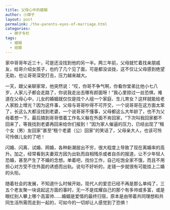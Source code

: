 ```yaml
---
title: 父母心中的婚姻
author: 小嫦子
layout: post
permalink: /the-parents-eyes-of-marriage.html
categories:
  - 嫦子专栏
tags:
  - 婚姻
  - 结婚
---
```

家中哥哥年近三十，可是还没找到他的另一半。两三年前，父母就忙着找亲朋戚友，给哥介绍女孩子，也约了几个见了面，可是都没谈拢，这不仅让父母感到绝望无助，也让哥哥深受打击，压力越来越大。  


  
一天，跟父亲聊家常，他突然说：“哎，你哥不争气啊，你看你堂弟比他小七八岁，人家儿子都会走路了，你说我走出去哪有颜面呀！”我心里掠过一丝恐惧，难道在父母心中，儿女的婚姻就仅仅是找个人组一个家庭、生儿育女？这样就能给老人家脸上增光？因为这件事，父母与哥哥吵得不可开交，一个说哥哥在这方面太笨了，长这么大都没找到老婆，一个说哥哥不懂事，父母都这么大年龄了，也不为父母着想一下。最后搞到哥哥借着工作名义躲在外面不肯回家，“下次叫我回家都不回来了，等我找到老婆再回来给你们报到！”因为家人催逼的压力，已经出现了“租个女（男）友回家”甚至“租个老婆（公）回家”的笑话了，父母亲大人，也该可怜可怜做儿女的了吧！

闪婚、闪离、试婚、网婚，各种新潮层出不穷，很大程度上导致了现在离婚率的高升。加之，经常看到夫妻双方因为出轨而自相残杀或者自杀的报道，让不少年轻人恐婚，甚至产生了不婚的念想。单着吧，找份工作，自己吃饱全家不饿，而且不用担心对方受不住外面的诱惑而出轨。说句不好听的，走错一步就很有可能挂上二婚的头衔。

随着社会的发展，不知道什么时候开始，现代人的爱恋已经不再是那么单纯了，三五个老友聚一块说起这方面的事时，无一不是炫耀自己的那个有多帅或多富，或是眼红别人攀上哪个高富帅……婚姻是爱情的最终归宿，原本是由带着共同理想和共同生活所需而走到一起的，可如今的一切却让人感觉到了恐惧！